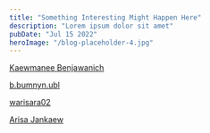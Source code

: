 ```yaml
---
title: "Something Interesting Might Happen Here"
description: "Lorem ipsum dolor sit amet"
pubDate: "Jul 15 2022"
heroImage: "/blog-placeholder-4.jpg"
---
```


[Kaewmanee Benjawanich](https://www.instagram.com/kaew0606_/)

[b.bumnyn.ubl](https://www.instagram.com/b.bumnyn.ubl/)

[warisara02](https://www.instagram.com/warisara02/)

[Arisa Jankaew](https://www.instagram.com/_____ar00/)

